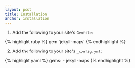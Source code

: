 ```yaml
---
layout: post
title: Installation
anchor: installation
---
```


1. Add the following to your site's `Gemfile`:

  {% highlight ruby %}
  gem 'jekyll-maps'
  {% endhighlight %}

2. Add the following to your site's `_config.yml`:

  {% highlight yaml %}
  gems:
    - jekyll-maps
  {% endhighlight %}
